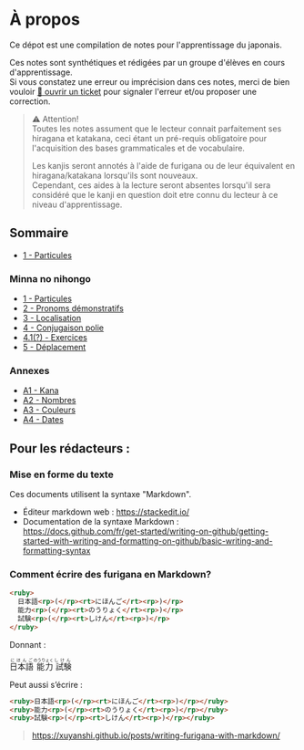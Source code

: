 # À propos
Ce dépot est une compilation de notes pour l'apprentissage du japonais.

Ces notes sont synthétiques et rédigées par un groupe d'élèves en cours d'apprentissage.  
Si vous constatez une erreur ou imprécision dans ces notes, merci de bien vouloir [📄 ouvrir un ticket](https://github.com/SirMcPotato/ALJ-Synthese-minna-no-nihongo-FR/issues) pour signaler l'erreur et/ou proposer une correction.


> ⚠ Attention!  
> Toutes les notes assument que le lecteur connait parfaitement ses hiragana et katakana, ceci étant un pré-requis obligatoire pour l'acquisition des bases grammaticales et de vocabulaire.
>
> Les kanjis seront annotés à l'aide de furigana ou de leur équivalent en hiragana/katakana lorsqu'ils sont nouveaux.  
> Cependant, ces aides à la lecture seront absentes lorsqu'il sera considéré que le kanji en question doit etre connu du lecteur à ce niveau d'apprentissage.

## Sommaire
- [1 - Particules](<./1 - Particules.md>)

### Minna no nihongo
- [1 - Particules](<./Minna no nihongo/1 - Particules.md>)
- [2 - Pronoms démonstratifs](<./Minna no nihongo/2 - Pronoms demonstratifs.md>)
- [3 - Localisation](<./Minna no nihongo/3 - Localisation.md>)
- [4 - Conjugaison polie](<./Minna no nihongo/4 - Conjugaison polie.md>)
- [4.1(?) - Exercices](<./Minna no nihongo/4.1 - Exercices.md>)
- [5 - Déplacement](<./Minna no nihongo/5 - Deplacement.md>)

### Annexes
- [A1 - Kana](<./Annexes/A1 - Kana.md>)
- [A2 - Nombres](<./Annexes/A2 - Nombres.md>)
- [A3 - Couleurs](<./Annexes/A3 - Couleurs.md>)
- [A4 - Dates](<./Annexes/A4 - Dates.md>)

## Pour les rédacteurs :

### Mise en forme du texte

Ces documents utilisent la syntaxe "Markdown".

- Éditeur markdown web : https://stackedit.io/
- Documentation de la syntaxe Markdown : https://docs.github.com/fr/get-started/writing-on-github/getting-started-with-writing-and-formatting-on-github/basic-writing-and-formatting-syntax

### Comment écrire des furigana en Markdown?

```html
<ruby>
  日本語<rp>(</rp><rt>にほんご</rt><rp>)</rp>
  能力<rp>(</rp><rt>のうりょく</rt><rp>)</rp>
  試験<rp>(</rp><rt>しけん</rt><rp>)</rp>
</ruby>
```

Donnant :

<ruby>
  日本語<rp>(</rp><rt>にほんご</rt><rp>)</rp>
  能力<rp>(</rp><rt>のうりょく</rt><rp>)</rp>
  試験<rp>(</rp><rt>しけん</rt><rp>)</rp>
</ruby>

Peut aussi s’écrire :

```html
<ruby>日本語<rp>(</rp><rt>にほんご</rt><rp>)</rp></ruby>
<ruby>能力<rp>(</rp><rt>のうりょく</rt><rp>)</rp></ruby>
<ruby>試験<rp>(</rp><rt>しけん</rt><rp>)</rp></ruby>
```

> https://xuyanshi.github.io/posts/writing-furigana-with-markdown/
